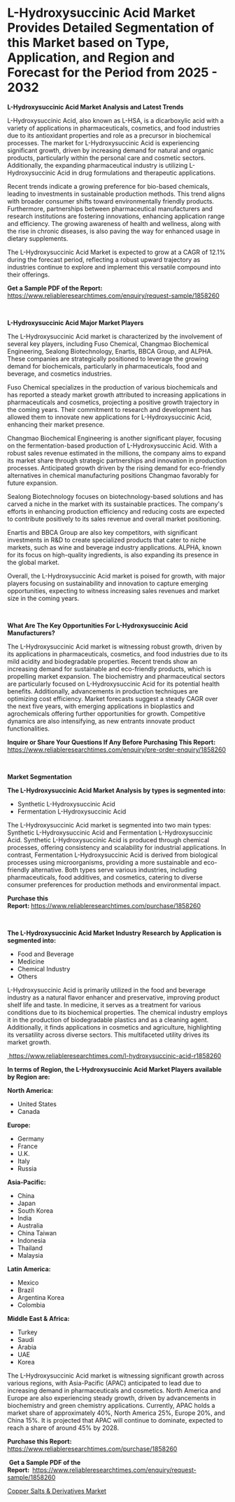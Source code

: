 <p><h1>L-Hydroxysuccinic Acid Market Provides Detailed Segmentation of this Market based on Type, Application, and Region and Forecast for the Period from 2025 - 2032</h1></p><p><strong>L-Hydroxysuccinic Acid Market Analysis and Latest Trends</strong></p>
<p><p>L-Hydroxysuccinic Acid, also known as L-HSA, is a dicarboxylic acid with a variety of applications in pharmaceuticals, cosmetics, and food industries due to its antioxidant properties and role as a precursor in biochemical processes. The market for L-Hydroxysuccinic Acid is experiencing significant growth, driven by increasing demand for natural and organic products, particularly within the personal care and cosmetic sectors. Additionally, the expanding pharmaceutical industry is utilizing L-Hydroxysuccinic Acid in drug formulations and therapeutic applications.</p><p>Recent trends indicate a growing preference for bio-based chemicals, leading to investments in sustainable production methods. This trend aligns with broader consumer shifts toward environmentally friendly products. Furthermore, partnerships between pharmaceutical manufacturers and research institutions are fostering innovations, enhancing application range and efficiency. The growing awareness of health and wellness, along with the rise in chronic diseases, is also paving the way for enhanced usage in dietary supplements.</p><p>The L-Hydroxysuccinic Acid Market is expected to grow at a CAGR of 12.1% during the forecast period, reflecting a robust upward trajectory as industries continue to explore and implement this versatile compound into their offerings.</p></p>
<p><strong>Get a Sample PDF of the Report:&nbsp;</strong> <a href="https://www.reliableresearchtimes.com/enquiry/request-sample/1858260?utm_campaign=2181&utm_medium=2&utm_source=Github&utm_content=ia&utm_term=03022025&utm_id=l-hydroxysuccinic-acid">https://www.reliableresearchtimes.com/enquiry/request-sample/1858260</a></p>
<p>&nbsp;</p>
<p><strong>L-Hydroxysuccinic Acid Major Market Players</strong></p>
<p><p>The L-Hydroxysuccinic Acid market is characterized by the involvement of several key players, including Fuso Chemical, Changmao Biochemical Engineering, Sealong Biotechnology, Enartis, BBCA Group, and ALPHA. These companies are strategically positioned to leverage the growing demand for biochemicals, particularly in pharmaceuticals, food and beverage, and cosmetics industries.</p><p>Fuso Chemical specializes in the production of various biochemicals and has reported a steady market growth attributed to increasing applications in pharmaceuticals and cosmetics, projecting a positive growth trajectory in the coming years. Their commitment to research and development has allowed them to innovate new applications for L-Hydroxysuccinic Acid, enhancing their market presence.</p><p>Changmao Biochemical Engineering is another significant player, focusing on the fermentation-based production of L-Hydroxysuccinic Acid. With a robust sales revenue estimated in the millions, the company aims to expand its market share through strategic partnerships and innovation in production processes. Anticipated growth driven by the rising demand for eco-friendly alternatives in chemical manufacturing positions Changmao favorably for future expansion.</p><p>Sealong Biotechnology focuses on biotechnology-based solutions and has carved a niche in the market with its sustainable practices. The company's efforts in enhancing production efficiency and reducing costs are expected to contribute positively to its sales revenue and overall market positioning.</p><p>Enartis and BBCA Group are also key competitors, with significant investments in R&D to create specialized products that cater to niche markets, such as wine and beverage industry applications. ALPHA, known for its focus on high-quality ingredients, is also expanding its presence in the global market.</p><p>Overall, the L-Hydroxysuccinic Acid market is poised for growth, with major players focusing on sustainability and innovation to capture emerging opportunities, expecting to witness increasing sales revenues and market size in the coming years.</p></p>
<p>&nbsp;</p>
<p><strong>What Are The Key Opportunities For L-Hydroxysuccinic Acid Manufacturers?</strong></p>
<p><p>The L-Hydroxysuccinic Acid market is witnessing robust growth, driven by its applications in pharmaceuticals, cosmetics, and food industries due to its mild acidity and biodegradable properties. Recent trends show an increasing demand for sustainable and eco-friendly products, which is propelling market expansion. The biochemistry and pharmaceutical sectors are particularly focused on L-Hydroxysuccinic Acid for its potential health benefits. Additionally, advancements in production techniques are optimizing cost efficiency. Market forecasts suggest a steady CAGR over the next five years, with emerging applications in bioplastics and agrochemicals offering further opportunities for growth. Competitive dynamics are also intensifying, as new entrants innovate product functionalities.</p></p>
<p><strong>Inquire or Share Your Questions If Any Before Purchasing This Report:</strong> <a href="https://www.reliableresearchtimes.com/enquiry/pre-order-enquiry/1858260?utm_campaign=2181&utm_medium=2&utm_source=Github&utm_content=ia&utm_term=03022025&utm_id=l-hydroxysuccinic-acid">https://www.reliableresearchtimes.com/enquiry/pre-order-enquiry/1858260</a></p>
<p>&nbsp;</p>
<p><strong>Market Segmentation</strong></p>
<p><strong>The L-Hydroxysuccinic Acid Market Analysis by types is segmented into:</strong></p>
<p><ul><li>Synthetic L-Hydroxysuccinic Acid</li><li>Fermentation L-Hydroxysuccinic Acid</li></ul></p>
<p><p>The L-Hydroxysuccinic Acid market is segmented into two main types: Synthetic L-Hydroxysuccinic Acid and Fermentation L-Hydroxysuccinic Acid. Synthetic L-Hydroxysuccinic Acid is produced through chemical processes, offering consistency and scalability for industrial applications. In contrast, Fermentation L-Hydroxysuccinic Acid is derived from biological processes using microorganisms, providing a more sustainable and eco-friendly alternative. Both types serve various industries, including pharmaceuticals, food additives, and cosmetics, catering to diverse consumer preferences for production methods and environmental impact.</p></p>
<p><strong>Purchase this Report:&nbsp;</strong><a href="https://www.reliableresearchtimes.com/purchase/1858260?utm_campaign=2181&utm_medium=2&utm_source=Github&utm_content=ia&utm_term=03022025&utm_id=l-hydroxysuccinic-acid">https://www.reliableresearchtimes.com/purchase/1858260</a></p>
<p>&nbsp;</p>
<p><strong>The L-Hydroxysuccinic Acid Market Industry Research by Application is segmented into:</strong></p>
<p><ul><li>Food and Beverage</li><li>Medicine</li><li>Chemical Industry</li><li>Others</li></ul></p>
<p><p>L-Hydroxysuccinic Acid is primarily utilized in the food and beverage industry as a natural flavor enhancer and preservative, improving product shelf life and taste. In medicine, it serves as a treatment for various conditions due to its biochemical properties. The chemical industry employs it in the production of biodegradable plastics and as a cleaning agent. Additionally, it finds applications in cosmetics and agriculture, highlighting its versatility across diverse sectors. This multifaceted utility drives its market growth.</p></p>
<p><a href="https://www.reliableresearchtimes.com/l-hydroxysuccinic-acid-r1858260?utm_campaign=2181&utm_medium=2&utm_source=Github&utm_content=ia&utm_term=03022025&utm_id=l-hydroxysuccinic-acid">&nbsp;https://www.reliableresearchtimes.com/l-hydroxysuccinic-acid-r1858260</a></p>
<p><strong>In terms of Region, the L-Hydroxysuccinic Acid Market Players available by Region are:</strong></p>
<p>
    <p> <strong> North America: </strong>
        <ul>
            <li>United States</li>
            <li>Canada</li>
        </ul>
        </p> 
    <p> <strong> Europe: </strong>
        <ul>
            <li>Germany</li>
            <li>France</li>
            <li>U.K.</li>
            <li>Italy</li>
            <li>Russia</li>
        </ul>
        </p> 
    <p> <strong> Asia-Pacific: </strong>
        <ul>
            <li>China</li>
            <li>Japan</li>
            <li>South Korea</li>
            <li>India</li>
            <li>Australia</li>
            <li>China Taiwan</li>
            <li>Indonesia</li>
            <li>Thailand</li>
            <li>Malaysia</li>
        </ul>
        </p> 
    <p> <strong> Latin America: </strong>
        <ul>
            <li>Mexico</li>
            <li>Brazil</li>
            <li>Argentina Korea</li>
            <li>Colombia</li>
        </ul>
        </p> 
    <p> <strong> Middle East & Africa: </strong>
        <ul>
            <li>Turkey</li>
            <li>Saudi</li>
            <li>Arabia</li>
            <li>UAE</li>
            <li>Korea</li>
        </ul>
    </p>
    </p>
<p><p>The L-Hydroxysuccinic Acid market is witnessing significant growth across various regions, with Asia-Pacific (APAC) anticipated to lead due to increasing demand in pharmaceuticals and cosmetics. North America and Europe are also experiencing steady growth, driven by advancements in biochemistry and green chemistry applications. Currently, APAC holds a market share of approximately 40%, North America 25%, Europe 20%, and China 15%. It is projected that APAC will continue to dominate, expected to reach a share of around 45% by 2028.</p></p>
<p><strong>Purchase this Report: </strong><a href="https://www.reliableresearchtimes.com/purchase/1858260?utm_campaign=2181&utm_medium=2&utm_source=Github&utm_content=ia&utm_term=03022025&utm_id=l-hydroxysuccinic-acid">https://www.reliableresearchtimes.com/purchase/1858260</a></p>
<p>&nbsp;<strong>Get a Sample PDF of the Report:&nbsp;&nbsp;</strong><a href="https://www.reliableresearchtimes.com/enquiry/request-sample/1858260?utm_campaign=2181&utm_medium=2&utm_source=Github&utm_content=ia&utm_term=03022025&utm_id=l-hydroxysuccinic-acid">https://www.reliableresearchtimes.com/enquiry/request-sample/1858260</a></p>
<p><strong></strong></p>
<p><p><a href="https://github.com/HobertDavis43/Market-Research-Report-List-1/blob/main/copper-salts-derivatives-market.md?utm_campaign=2181&utm_medium=2&utm_source=Github&utm_content=ia&utm_term=03022025&utm_id=l-hydroxysuccinic-acid">Copper Salts & Derivatives Market</a></p></p>